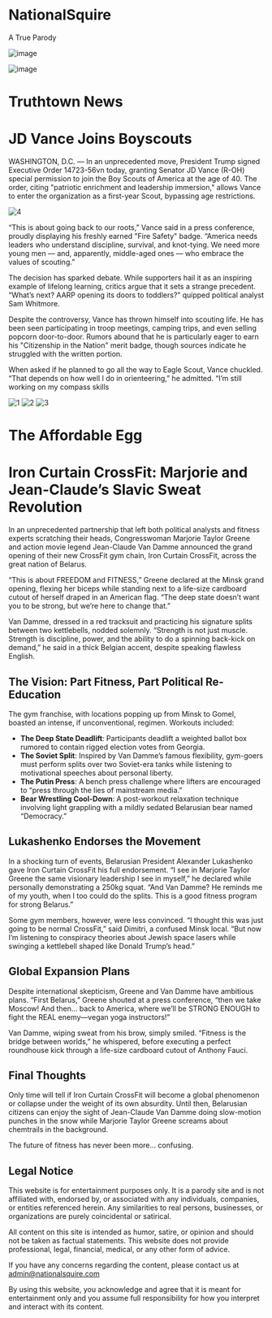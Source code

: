 # NationalSquire
A True Parody


![image](https://github.com/user-attachments/assets/17b7cde7-2c5c-48b5-a0e7-fe6d201b2389)

![image](https://github.com/user-attachments/assets/f24a61ae-2ec0-4790-8f4d-96188c7f587b)

# Truthtown News

# JD Vance Joins Boyscouts

WASHINGTON, D.C. — In an unprecedented move, President Trump signed Executive Order 14723-56vn today, granting Senator JD Vance (R-OH) special permission to join the Boy Scouts of America at the age of 40. The order, citing "patriotic enrichment and leadership immersion," allows Vance to enter the organization as a first-year Scout, bypassing age restrictions.

![4](https://github.com/user-attachments/assets/be0556c0-e7a4-4328-ae8d-80fb5ea4e6bd)

“This is about going back to our roots,” Vance said in a press conference, proudly displaying his freshly earned "Fire Safety" badge. “America needs leaders who understand discipline, survival, and knot-tying. We need more young men — and, apparently, middle-aged ones — who embrace the values of scouting.”

The decision has sparked debate. While supporters hail it as an inspiring example of lifelong learning, critics argue that it sets a strange precedent. “What’s next? AARP opening its doors to toddlers?” quipped political analyst Sam Whitmore.

Despite the controversy, Vance has thrown himself into scouting life. He has been seen participating in troop meetings, camping trips, and even selling popcorn door-to-door. Rumors abound that he is particularly eager to earn his "Citizenship in the Nation" merit badge, though sources indicate he struggled with the written portion.

When asked if he planned to go all the way to Eagle Scout, Vance chuckled. “That depends on how well I do in orienteering,” he admitted. “I’m still working on my compass skills

![1](https://github.com/user-attachments/assets/daa544f9-1ba5-460a-ad47-b311d2e2a227)
![2](https://github.com/user-attachments/assets/11f3679c-e5ed-4a9c-8b76-cc8711aef727)
![3](https://github.com/user-attachments/assets/f9316d50-6438-45e1-8bf5-5bda331d4faa)

# The Affordable Egg

# Iron Curtain CrossFit: Marjorie and Jean-Claude’s Slavic Sweat Revolution

In an unprecedented partnership that left both political analysts and fitness experts scratching their heads, Congresswoman Marjorie Taylor Greene and action movie legend Jean-Claude Van Damme announced the grand opening of their new CrossFit gym chain, Iron Curtain CrossFit, across the great nation of Belarus.

“This is about FREEDOM and FITNESS,” Greene declared at the Minsk grand opening, flexing her biceps while standing next to a life-size cardboard cutout of herself draped in an American flag. “The deep state doesn’t want you to be strong, but we’re here to change that.”

Van Damme, dressed in a red tracksuit and practicing his signature splits between two kettlebells, nodded solemnly. “Strength is not just muscle. Strength is discipline, power, and the ability to do a spinning back-kick on demand,” he said in a thick Belgian accent, despite speaking flawless English.

## The Vision: Part Fitness, Part Political Re-Education

The gym franchise, with locations popping up from Minsk to Gomel, boasted an intense, if unconventional, regimen. Workouts included:

- **The Deep State Deadlift**: Participants deadlift a weighted ballot box rumored to contain rigged election votes from Georgia.
- **The Soviet Split**: Inspired by Van Damme’s famous flexibility, gym-goers must perform splits over two Soviet-era tanks while listening to motivational speeches about personal liberty.
- **The Putin Press**: A bench press challenge where lifters are encouraged to “press through the lies of mainstream media.”
- **Bear Wrestling Cool-Down**: A post-workout relaxation technique involving light grappling with a mildly sedated Belarusian bear named “Democracy.”

## Lukashenko Endorses the Movement

In a shocking turn of events, Belarusian President Alexander Lukashenko gave Iron Curtain CrossFit his full endorsement. “I see in Marjorie Taylor Greene the same visionary leadership I see in myself,” he declared while personally demonstrating a 250kg squat. “And Van Damme? He reminds me of my youth, when I too could do the splits. This is a good fitness program for strong Belarus.”

Some gym members, however, were less convinced. “I thought this was just going to be normal CrossFit,” said Dimitri, a confused Minsk local. “But now I’m listening to conspiracy theories about Jewish space lasers while swinging a kettlebell shaped like Donald Trump’s head.”

## Global Expansion Plans

Despite international skepticism, Greene and Van Damme have ambitious plans. “First Belarus,” Greene shouted at a press conference, “then we take Moscow! And then… back to America, where we’ll be STRONG ENOUGH to fight the REAL enemy—vegan yoga instructors!”

Van Damme, wiping sweat from his brow, simply smiled. “Fitness is the bridge between worlds,” he whispered, before executing a perfect roundhouse kick through a life-size cardboard cutout of Anthony Fauci.

## Final Thoughts

Only time will tell if Iron Curtain CrossFit will become a global phenomenon or collapse under the weight of its own absurdity. Until then, Belarusian citizens can enjoy the sight of Jean-Claude Van Damme doing slow-motion punches in the snow while Marjorie Taylor Greene screams about chemtrails in the background.

The future of fitness has never been more… confusing.

## Legal Notice

This website is for entertainment purposes only. It is a parody site and is not affiliated with, endorsed by, or associated with any individuals, companies, or entities referenced herein. Any similarities to real persons, businesses, or organizations are purely coincidental or satirical.

All content on this site is intended as humor, satire, or opinion and should not be taken as factual statements. This website does not provide professional, legal, financial, medical, or any other form of advice.

If you have any concerns regarding the content, please contact us at admin@nationalsquire.com

By using this website, you acknowledge and agree that it is meant for entertainment only and you assume full responsibility for how you interpret and interact with its content.
